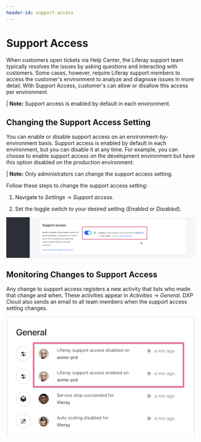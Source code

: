 ```yaml
---
header-id: support-access
---
```


# Support Access

When customers open tickets via Help Center, the Liferay support team typically 
resolves the issues by asking questions and interacting with customers. Some 
cases, however, require Liferay support members to access the customer's 
environment to analyze and diagnose issues in more detail. With Support Access, customer's can allow or disallow this access per environment.

| **Note:** Support access is enabled by default in each environment. 

## Changing the Support Access Setting

You can enable or disable support access on an environment-by-environment basis. 
Support access is enabled by default in each environment, but you can disable it 
at any time. For example, you can choose to enable support access on the 
development environment but have this option disabled on the production 
environment. 

| **Note:** Only administrators can change the support access setting. 

Follow these steps to change the support access setting: 

1.  Navigate to *Settings* &rarr; *Support access*. 

2.  Set the toggle switch to your desired setting (*Enabled* or *Disabled*). 

![Figure 1: Administrators can enable or disable support access.](../../images/support-access.png)

## Monitoring Changes to Support Access

Any change to support access registers a new activity that lists who made that 
change and when. These activities appear in *Activities* &rarr; *General*. DXP 
Cloud also sends an email to all team members when the support access setting 
changes. 

![Figure 2: The general activities panel shows any changes to support access.](../../images/support-access-activities.png)
